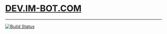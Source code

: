 # [DEV.IM-BOT.COM](http://dev.im-bot.com)
-------------------------------------------------
[![Build
Status](https://travis-ci.org/ibotdotout/psu-regis-alert.svg?branch=develop)](https://travis-ci.org/ibotdotout/psu-regis-alert)
